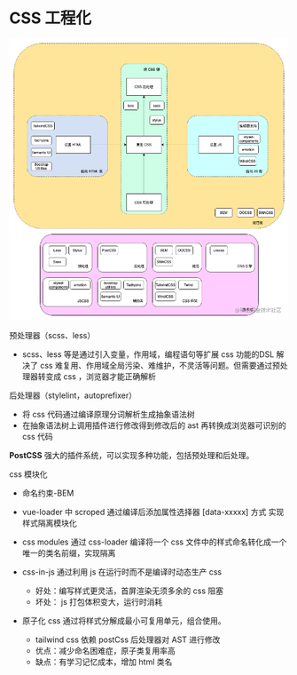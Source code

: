 # CSS 工程化
![](../assets/CSS工程化-20240717015149360.jpg)

预处理器（scss、less）

- scss、less 等是通过引入变量，作用域，编程语句等扩展 css 功能的DSL 解决了 css 难复用、作用域全局污染、难维护，不灵活等问题。但需要通过预处理器转变成 css ，浏览器才能正确解析

后处理器（stylelint，autoprefixer）

- 将 css 代码通过编译原理分词解析生成抽象语法树
- 在抽象语法树上调用插件进行修改得到修改后的 ast 再转换成浏览器可识别的 css 代码

**PostCSS** 强大的插件系统，可以实现多种功能，包括预处理和后处理。

css 模块化

- 命名约束-BEM
- vue-loader 中 scroped 通过编译后添加属性选择器 [data-xxxxx] 方式 实现样式隔离模块化
- css modules 通过 css-loader 编译将一个 css 文件中的样式命名转化成一个唯一的类名前缀，实现隔离
- css-in-js 通过利用 js 在运行时而不是编译时动态生产 css
	
	- 好处：编写样式更灵活，首屏渲染无须多余的 css 阻塞
	- 坏处： js 打包体积变大，运行时消耗

- 原子化 css 通过将样式分解成最小可复用单元，组合使用。

	- tailwind css 依赖 postCss 后处理器对 AST 进行修改
	- 优点：减少命名困难症，原子类复用率高
	- 缺点：有学习记忆成本，增加 html 类名